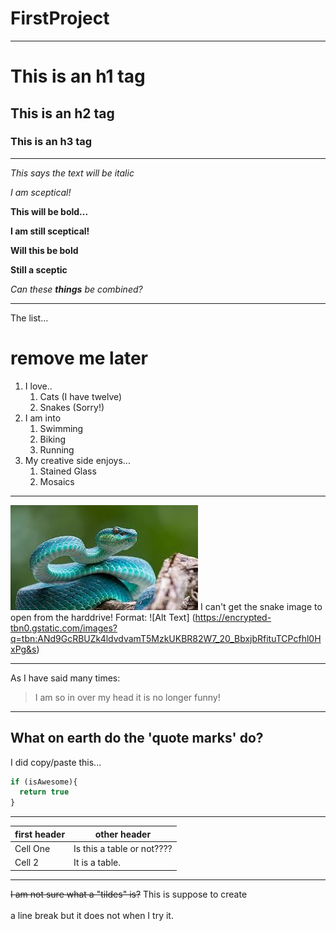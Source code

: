 # FirstProject
___
# This is an h1 tag
## This is an h2 tag
### This is an h3 tag
___
*This says the text will be italic*

*I am sceptical!* 

**This will be bold...** 

**I am still sceptical!**

__Will this be bold__

__Still a sceptic__

_Can these **things** be combined?_
***
The list...

# remove me later

1. I love..
    1. Cats (I have twelve)
    1. Snakes (Sorry!)
1. I am into
    1. Swimming
    1. Biking
    1. Running
1. My creative side enjoys...
    1. Stained Glass
    1. Mosaics
***
![Bluesnake](bluesnake.jpg) I can't get the snake image to open from the harddrive! 
Format: ![Alt Text] (https://encrypted-tbn0.gstatic.com/images?q=tbn:ANd9GcRBUZk4ldvdvamT5MzkUKBR82W7_20_BbxjbRfituTCPcfhl0HxPg&s)
***
As I have said many times:
>I am so in over my head
>it is no longer funny!
---
What on earth do the <addr>'quote marks'<addr> do?
---
I did copy/paste this...
```javascript
if (isAwesome){
  return true
}
```
***
first header | other header
------------ |-------------
Cell One|Is this a table or not????
Cell 2|It is a table.
---
~~I am not sure what a "tildes" is?~~
This is suppose to create  
<br/>
a line break but it does not when I try it.





